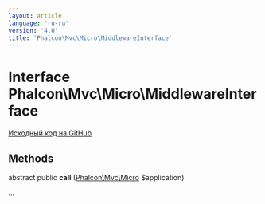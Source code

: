 ```yaml
---
layout: article
language: 'ru-ru'
version: '4.0'
title: 'Phalcon\Mvc\Micro\MiddlewareInterface'
---
```

# Interface **Phalcon\Mvc\Micro\MiddlewareInterface**

<a href="https://github.com/phalcon/cphalcon/tree/v4.0.0/phalcon/mvc/micro/middlewareinterface.zep" class="btn btn-default btn-sm">Исходный код на GitHub</a>

## Methods

abstract public **call** ([Phalcon\Mvc\Micro](Phalcon_Mvc_Micro) $application)

...
